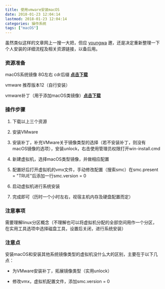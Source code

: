 ```yaml
---
title: 使用vmware安装macOS
date: 2018-01-23 12:04:14
lastmod: 2018-01-23 12:04:14
categories: 操作系统
tags: ["macOS"]
---
```


虽然类似这样的文章网上一搜一大把，但应 [youngwa](https://github.com/yanghua0311) 邀，还是决定重新整理一下个人安装的详细流程及相关资源链接，以备后用。

<!--more-->

### 资源准备

macOS系统镜像 8G左右 cdr后缀  **<a href="https://pan.baidu.com/s/1i60XCgd">点击下载</a>**

vmware 推荐版本12（自行安装）

vmware补丁（用于添加macOS类镜像）**<a href="https://pan.baidu.com/s/1mjoGoNQ">点击下载</a>**

### 操作步骤

1. 下载以上三个资源

2. 安装VMware

3. 安装补丁，补充VMware关于镜像类型的选择（若不安装补丁，则没有macOS镜像的选项），安装unlock，右击使用管理员权限打开win-install.cmd

3. 新建虚拟机，选择macOS类型镜像，并做相应配置

4. 配置好后打开虚拟机的vmx文件，手动修改配置（搜索smc）在smc.present = "TRUE"后添加一行smc.version = 0

5. 启动虚拟机进行系统安装

6. 完成即可（历时一个小时左右，视宿主机内存及硬盘配置而定）

### 注意事项

需要理解linux分区概念（不理解也可以将虚拟机分配的全部空间用作一个分区，在实用工具选项中选择磁盘工具，设置后关闭，进行系统安装）

### 注意点

安装macOS和安装其他系统镜像类型的虚拟机没什么大的区别，主要在于以下几点：

- 为VMware安装补丁，拓展镜像类型（实用unlock）

- 修改vmx，虚拟机配置文件，添加smc.version = 0
